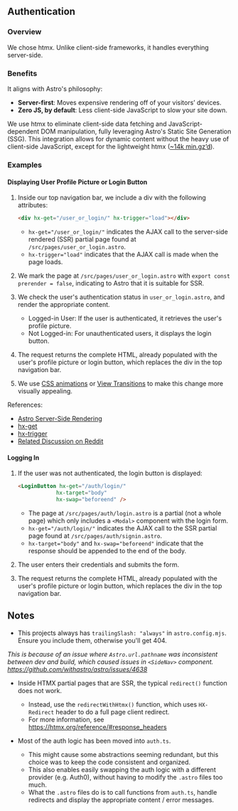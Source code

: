 
## Authentication

### Overview
We chose htmx. Unlike client-side frameworks, it handles everything server-side.

### Benefits
It aligns with Astro's philosophy:
- **Server-first**: Moves expensive rendering off of your visitors’ devices.
- **Zero JS, by default**: Less client-side JavaScript to slow your site down.

We use htmx to eliminate client-side data fetching and JavaScript-dependent DOM manipulation, fully leveraging Astro's Static Site Generation (SSG). This integration allows for dynamic content without the heavy use of client-side JavaScript, except for the lightweight htmx ([~14k min.gz’d](https://unpkg.com/htmx.org/dist/)).

### Examples

#### Displaying User Profile Picture or Login Button
1. Inside our top navigation bar, we include a div with the following attributes:
    ```html
    <div hx-get="/user_or_login/" hx-trigger="load"></div>
    ```
    - `hx-get="/user_or_login/"` indicates the AJAX call to the server-side rendered (SSR) partial page found at `/src/pages/user_or_login.astro`.
    - `hx-trigger="load"` indicates that the AJAX call is made when the page loads.

2. We mark the page at `/src/pages/user_or_login.astro` with `export const prerender = false`, indicating to Astro that it is suitable for SSR.

3. We check the user's authentication status in `user_or_login.astro`, and render the appropriate content.
   - Logged-in User: If the user is authenticated, it retrieves the user's profile picture.
   - Not Logged-in: For unauthenticated users, it displays the login button.

4. The request returns the complete HTML, already populated with the user's profile picture or login button, which replaces the div in the top navigation bar.
5. We use [CSS animations](https://htmx.org/examples/animations/) or [View Transitions](https://htmx.org/essays/view-transitions/) to make this change more visually appealing.

References:
- [Astro Server-Side Rendering](https://docs.astro.build/en/guides/server-side-rendering/)
- [hx-get](https://htmx.org/attributes/hx-get/)
- [hx-trigger](https://htmx.org/attributes/hx-trigger/)
- [Related Discussion on Reddit](https://www.reddit.com/r/htmx/comments/15g6weg/composing_with_hxtriggerload_and_hxget_is_it_a/)

#### Logging In
1. If the user was not authenticated, the login button is displayed:
    ```html
   <LoginButton hx-get="/auth/login/"
                hx-target="body"
                hx-swap="beforeend" />
    ```
    - The page at `/src/pages/auth/login.astro` is a partial (not a whole page) which only includes a `<Modal>` component with the login form.
    - `hx-get="/auth/login/"` indicates the AJAX call to the SSR partial page found at `/src/pages/auth/signin.astro`.
    - `hx-target="body"` and `hx-swap="beforeend"` indicate that the response should be appended to the end of the body.

2. The user enters their credentials and submits the form.
3. The request returns the complete HTML, already populated with the user's profile picture or login button, which replaces the div in the top navigation bar.

## Notes
- This projects always has `trailingSlash: "always"` in `astro.config.mjs`. Ensure you include them, otherwise you'll get 404.

*This is because of an issue where `Astro.url.pathname` was inconsistent between dev and build, which caused issues in `<SideNav>` component. https://github.com/withastro/astro/issues/4638*

- Inside HTMX partial pages that are SSR, the typical `redirect()` function does not work. 
  - Instead, use the `redirectWithHtmx()` function, which uses `HX-Redirect` header to do a full page client redirect. 
  - For more information, see https://htmx.org/reference/#response_headers

- Most of the auth logic has been moved into `auth.ts`. 
  - This might cause some abstractions seeming redundant, but this choice was to keep the code consistent and organized. 
  - This also enables easily swapping the auth logic with a different provider (e.g. Auth0), without having to modify the `.astro` files too much.
  - What the `.astro` files do is to call functions from `auth.ts`, handle redirects and display the appropriate content / error messages.
